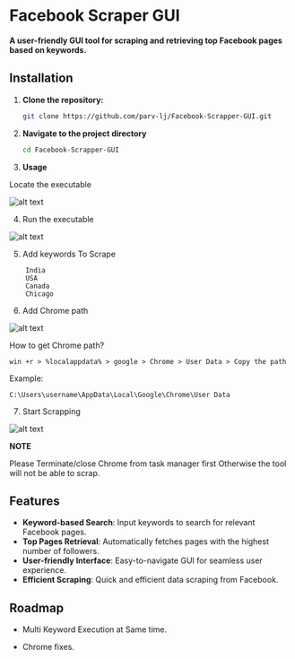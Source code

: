 
# **Facebook Scraper GUI**

**A user-friendly GUI tool for scraping and retrieving top Facebook pages based on keywords.**


## Installation



1. **Clone the repository:**
   ```bash
   git clone https://github.com/parv-lj/Facebook-Scrapper-GUI.git
   ```
2. **Navigate to the project directory**
   ```bash
   cd Facebook-Scrapper-GUI
   ```
3. **Usage**

 Locate the executable

 ![alt text](https://i.ibb.co/MNpxCpL/Screenshot-2024-05-17-121133.jpg)


4. Run the executable

![alt text](https://i.ibb.co/dJ9YZwy/Screenshot-2024-05-17-122227.jpg)


5. Add keywords To Scrape

```examples
    India
    USA
    Canada
    Chicago
```

6. Add Chrome path

![alt text](https://i.ibb.co/BzCMvVj/chom.jpg)

How to get Chrome path?

```
win +r > %localappdata% > google > Chrome > User Data > Copy the path 
```
Example:
```
C:\Users\username\AppData\Local\Google\Chrome\User Data
```

7. Start Scrapping

![alt text](https://i.ibb.co/yhtXVT4/scrap.jpg)

**NOTE**

Please  Terminate/close Chrome from task manager first Otherwise the tool will not be able to scrap.
## Features

- **Keyword-based Search**: Input keywords to search for relevant Facebook pages.
- **Top Pages Retrieval**: Automatically fetches pages with the highest number of followers.
- **User-friendly Interface**: Easy-to-navigate GUI for seamless user experience.
- **Efficient Scraping**: Quick and efficient data scraping from Facebook.

## Roadmap

- Multi Keyword Execution at Same time.

- Chrome fixes.


